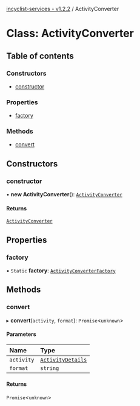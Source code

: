 [incyclist-services - v1.2.2](../README.md) / ActivityConverter

# Class: ActivityConverter

## Table of contents

### Constructors

- [constructor](ActivityConverter.md#constructor)

### Properties

- [factory](ActivityConverter.md#factory)

### Methods

- [convert](ActivityConverter.md#convert)

## Constructors

### constructor

• **new ActivityConverter**(): [`ActivityConverter`](ActivityConverter.md)

#### Returns

[`ActivityConverter`](ActivityConverter.md)

## Properties

### factory

▪ `Static` **factory**: [`ActivityConverterFactory`](ActivityConverterFactory.md)

## Methods

### convert

▸ **convert**(`activity`, `format`): `Promise`\<`unknown`\>

#### Parameters

| Name | Type |
| :------ | :------ |
| `activity` | [`ActivityDetails`](../interfaces/ActivityDetails.md) |
| `format` | `string` |

#### Returns

`Promise`\<`unknown`\>
